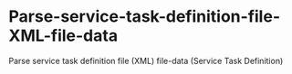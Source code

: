 # Parse-service-task-definition-file-XML-file-data
Parse service task definition file (XML) file-data (Service Task Definition)
